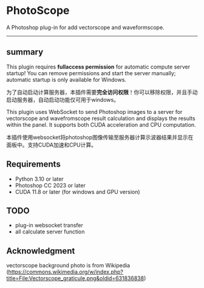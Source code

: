 # PhotoScope
A Photoshop plug-in for add vectorscope and waveformscope.

***
## summary
This plugin requires **fullaccess permission** for automatic compute server startup! You can remove permissions and start the server manually; automatic startup is only available for Windows.

为了自动启动计算服务器，本插件需要**完全访问权限**！你可以移除权限，并且手动启动服务器，自动启动功能仅可用于windows。

This plugin uses WebSocket to send Photoshop images to a server for vectorscope and wavefromscope result calculation and displays the results within the panel. It supports both CUDA acceleration and CPU computation.

本插件使用websocket将photoshop图像传输至服务器计算示波器结果并显示在面板中。支持CUDA加速和CPU计算。

## Requirements
- Python 3.10 or later
- Photoshop CC 2023 or later
- CUDA 11.8 or later (for windows and GPU version)

## TODO
- plug-in websocket transfer
- all calculate server function

## Acknowledgment
vectorscope background photo is from Wikipedia (https://commons.wikimedia.org/w/index.php?title=File:Vectorscope_graticule.png&oldid=631836838)
